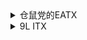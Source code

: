 <!DOCTYPE html>
<html>
  <head>
  </head>
  <body>
<details>
<summary>仓鼠党的EATX</summary>
<p>
  
**CPU**: Intel i9-12900K  

**AIO**: Corsair H150i ELITE CAPELLIX & LCD Kit  

**MB**: Gigabyte Z790 Aorus Master  

**MEM**: G.Skill Trident Z5 16G*4 @6000C36  

**GPU**: GIGABYTE AORUS RTX 4090 MASTER  

**SSD**: 
- Intel Optane P5801X 400GB
- [WD AN1500] Samsung 980 PRO 2TB *2
- [WD AN1500] Samsung 970 EvoPlus 2TB *2
- Samsung 990 PRO 2TB
- Samsung PM9A1 2TB
- Samsung PM983A 960GB
- WD SN850X 2TB
- Fanxiang S790 4TB *2

**HDD**: 
- TOSHIBA MG08ACA 16TB *2
- WD HC530 14TB
- TOSHIBA MG04ACA 4TB
- 
**PSU**: ROG Thor II 1000W
  
**FAN**: 
- Corsair ML120 *6
- Corsair ML140 *4
- Gentle Typhoon GT1850 *3

**Case**: Corsair 7000X RGB  

**Monitor**: 
- LG OLED42C2PUA
- Dell S2721DGF
- Acer HA270  

**Keyboard**: 
- Corsair K100 AIR
- Varmillo VA87  

**Mouse**: Logitech PRO X SUPERLIGHT 

**IEM**: 
- 64 Audio U18S + PW Audio 1960s
- Inear ProPhile 8 + Brise Audio Yatono
- Beyerdynamic Xelento + OC studio AUX
  
**Headphone**: 
- Beyerdynamic DT 770 Pro
- Audio-Technica R70X

**DAP**: A&ultima SP2000
  
**Speakers**: PSI Audio A17-M *2  

**Decode**: HIBIKI String Decoding System  

**PreAMP**: SMSL HO200
  
</p>
</details>

<details>
<summary>9L ITX</summary>
<p>
  
**CPU**: Intel i3-12100F  

**AIO**: Deepcool LT520  

**MOBO**: Gigabyte Z690i Aorus Ultra Plus  

**MEM**: Trident Z Royal 16G*2 @4000C18  

**GPU**: EVGA RTX 3080Ti FTW3  

**SSD**: 
- Intel Optane 905P 960GB
- WD SN850X 2TB  

**PSU**: Corsair SF750  

**FAN**: 
- Corsair AF120
- Noctua A12x25
- 
**Case**: Formd T1 V2.1
  
**Monitor**: FFALCON R21U81  

**Keyboard**: ROG Azoth  

**Mouse**: Logitech PRO WIRELESS  

**Headphone**: 
- Astell&Kern T5p MKII + Bispa JUN

</p>
</details>

  </body>
</html>


